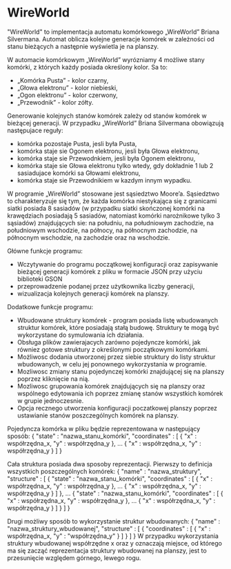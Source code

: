 # WireWorld

"WireWorld" to implementacja automatu komórkowego „WireWorld” Briana Silvermana. Automat oblicza kolejne generacje komórek w zależności od stanu bieżących a następnie wyświetla je na planszy. 

W automacie komórkowym „WireWorld” wyrózniamy 4 możliwe stany komórki, z których każdy posiada określony kolor. Sa to:
- „Komórka Pusta” - kolor czarny,
- „Głowa elektronu” - kolor niebieski,
- „Ogon elektronu” - kolor czerwony,
- „Przewodnik” - kolor zółty.

Generowanie kolejnych stanów komórek zależy od stanów komórek w bieżącej generacji. W przypadku „WireWorld” Briana Silvermana obowiązują następujace reguły:
- komórka pozostaje Pusta, jesli była Pusta,
- komórka staje sie Ogonem elektronu, jesli była Głowa elektronu,
- komórka staje sie Przewodnkiem, jesli była Ogonem elektronu,
- komórka staje sie Głowa elektronu tylko wtedy, gdy dokładnie 1 lub 2 sasiadujace komórki sa Głowami elektronu,
- komórka staje sie Przewodnikiem w kazdym innym wypadku.

W programie „WireWorld” stosowane jest sąsiedztwo Moore’a. Sąsiedztwo to charakteryzuje się tym, że każda komórka niestykająca się z granicami siatki posiada 8 sasiadów (w przypadku siatki skończonej komórki na krawędziach posiadają 5 sasiadów, natomiast komórki narożnikowe tylko 3 sąsiadów) znajdujących sie: na południu, na południowym zachodzie, na południowym wschodzie, na północy, na północnym zachodzie, na północnym wschodzie, na zachodzie oraz na wschodzie.

Główne funkcje programu:
- Wczytywanie do programu początkowej konfiguracji oraz zapisywanie bieżącej generacji komórek z pliku w formacie JSON przy użyciu biblioteki GSON
- przeprowadzenie podanej przez użytkownika liczby generacji,
- wizualizacja kolejnych generacji komórek na planszy.

Dodatkowe funkcje programu:
- Wbudowane struktury komórek - program posiada listę wbudowanych struktur komórek, które
posiadają stałą budowę. Struktury te mogą być wykorzystane do symulowania ich działania.
- Obsługa plików zawierajacych zarówno pojedyncze komórki, jak równiez gotowe struktury z określonymi
początkowymi komórkami.
- Możliwosc dodania utworzonej przez siebie struktury do listy struktur wbudowanych, w celu jej ponownego
wykorzystania w programie.
- Mozliwosc zmiany stanu pojedynczej komórki znajdującej się na planszy poprzez kliknięcie na nią.
- Mozliwosc grupowania komórek znajdujących się na planszy oraz wspólnego edytowania ich poprzez zmianę
stanów wszystkich komórek w grupie jednoczesnie.
- Opcja recznego utworzenia konfiguracji poczatkowej planszy poprzez ustawianie stanów poszczególnych
komórek na planszy.

Pojedyncza komórka w pliku będzie reprezentowana w następujący sposób:
{ "state" : "nazwa_stanu_komórki",
  "coordinates" : [
    { "x" : współrzędna_x, "y" : współrzędna_y },
    ...
    { "x" : współrzędna_x, "y" : współrzędna_y }
  ]
}

Cała struktura posiada dwa sposoby reprezentacji. Pierwszy to definicja wszystkich poszczególnych komórek:
{ "name" : "nazwa_struktury",
  "structure" : [
    { "state" : "nazwa_stanu_komórki",
      "coordinates" : [
        { "x" : współrzędna_x, "y" : współrzędna_y },
        ...
        { "x" : współrzędna_x, "y" : współrzędna_y }
      ]
    },
      ...
    { "state" : "nazwa_stanu_komórki",
      "coordinates" : [
        { "x" : współrzędna_x, "y" : współrzędna_y },
        ...
        { "x" : współrzędna_x, "y" : współrzędna_y }
      ]
    }
  ]
}

Drugi możliwy sposób to wykorzystanie struktur wbudowanych:
{ "name" : "nazwa_struktury_wbudowanej",
  "structure" : [
    {
      "coordinates" : [
        { "x" : współrzędna_x, "y" : "współrzędna_y" }
      ]
    }
  ]
}
W przypadku wykorzystania struktury wbudowanej współrzędne x oraz y oznaczają miejsce, od którego ma się zacząć reprezentacja struktury wbudowanej na planszy, jest to przesunięcie względem górnego, lewego rogu. 
